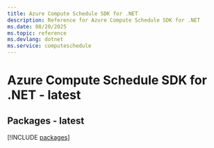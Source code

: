 ```yaml
---
title: Azure Compute Schedule SDK for .NET
description: Reference for Azure Compute Schedule SDK for .NET
ms.date: 08/20/2025
ms.topic: reference
ms.devlang: dotnet
ms.service: computeschedule
---
```

# Azure Compute Schedule SDK for .NET - latest
## Packages - latest
[!INCLUDE [packages](compute-schedule-index.md)]